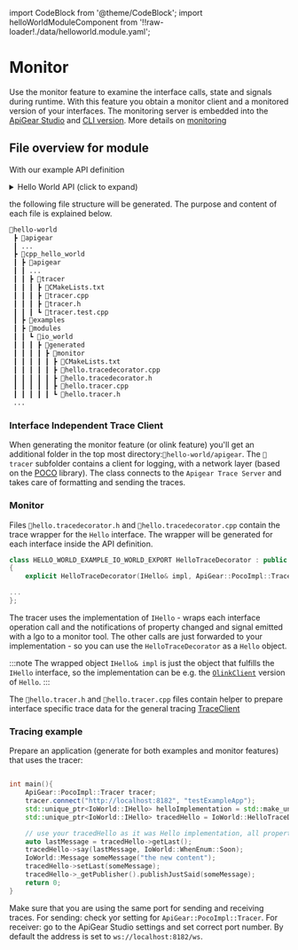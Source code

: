 ﻿---
sidebar_position: 4
---

import CodeBlock from '@theme/CodeBlock';
import helloWorldModuleComponent from '!!raw-loader!./data/helloworld.module.yaml';

# Monitor

Use the monitor feature to examine the interface calls, state and signals during runtime. With this feature you obtain a monitor client and a monitored version of your interfaces. The monitoring server is embedded into the [ApiGear Studio](https://docs.apigear.io/docs/category/desktop-studio) and [CLI version](https://docs.apigear.io/docs/category/command-line).
More details on [monitoring](https://docs.apigear.io/docs/advanced/monitor/intro)

## File overview for module

With our example API definition

<details><summary>Hello World API (click to expand)</summary>
<CodeBlock language="yaml" showLineNumbers>{helloWorldModuleComponent}</CodeBlock>
</details>

the following file structure will be generated. The purpose and content of each file is explained below.

```bash {7,18}
📂hello-world
 ┣ 📂apigear
 ┃ ...
 ┣ 📂cpp_hello_world
 ┃ ┣ 📂apigear
 ┃ ┃ ...
 ┃ ┃ ┣ 📂tracer
 ┃ ┃ ┃ ┣ 📜CMakeLists.txt
 ┃ ┃ ┃ ┣ 📜tracer.cpp
 ┃ ┃ ┃ ┣ 📜tracer.h
 ┃ ┃ ┃ ┗ 📜tracer.test.cpp
 ┃ ┣ 📂examples
 ┃ ┣ 📂modules
 ┃ ┃ ┗ 📂io_world
 ┃ ┃ ┃ ┣ 📂generated
 ┃ ┃ ┃ ┃ ┣ 📂monitor
 ┃ ┃ ┃ ┃ ┃ ┣ 📜CMakeLists.txt
 ┃ ┃ ┃ ┃ ┃ ┣ 📜hello.tracedecorator.cpp
 ┃ ┃ ┃ ┃ ┃ ┣ 📜hello.tracedecorator.h
 ┃ ┃ ┃ ┃ ┃ ┣ 📜hello.tracer.cpp
 ┃ ┃ ┃ ┃ ┃ ┗ 📜hello.tracer.h
 ...
```

### Interface Independent Trace Client

When generating the monitor feature (or olink feature) you'll get an additional folder in the top most directory:`📂hello-world/apigear`. The `📂tracer` subfolder contains a client for logging, with a network layer (based on the [POCO](https://docs.pocoproject.org/current/Poco.Net.html) library).
The class connects to the `Apigear Trace Server` and takes care of formatting and sending the traces.

### Monitor

Files `📜hello.tracedecorator.h` and `📜hello.tracedecorator.cpp` contain the trace wrapper for the `Hello` interface. The wrapper will be generated for each interface inside the API definition.

```cpp
class HELLO_WORLD_EXAMPLE_IO_WORLD_EXPORT HelloTraceDecorator : public IHello, public IHelloSubscriber
{
    explicit HelloTraceDecorator(IHello& impl, ApiGear::PocoImpl::Tracer& tracer)

...
};
```

The tracer uses the implementation of `IHello` - wraps each interface operation call and the notifications of property changed and signal emitted with a lgo to a monitor tool.
The other calls are just forwarded to your implementation - so you can use the `HelloTraceDecorator` as a `Hello` object.

:::note
The wrapped object `IHello& impl` is just the object that fulfills the `IHello` interface, so the implementation can be e.g. the [`OlinkClient`](olink.md) version of `Hello`.
:::

The `📜hello.tracer.h` and `📜hello.tracer.cpp` files contain helper to prepare interface specific trace data for the general tracing [TraceClient](monitor#qt-trace-client)

### Tracing example

Prepare an application (generate for both examples and monitor features) that uses the tracer:

```cpp

int main(){
    ApiGear::PocoImpl::Tracer tracer;
    tracer.connect("http://localhost:8182", "testExampleApp");
    std::unique_ptr<IoWorld::IHello> helloImplementation = std::make_unique<IoWorld::Hello>();
    std::unique_ptr<IoWorld::IHello> tracedHello = IoWorld::HelloTraceDecorator::connect(*helloImplementation, tracer);

    // use your tracedHello as it was Hello implementation, all property changes, and signals and method execution and function calls will be traced.
    auto lastMessage = tracedHello->getLast();
    tracedHello->say(lastMessage, IoWorld::WhenEnum::Soon);
    IoWorld::Message someMessage("the new content");
    tracedHello->setLast(someMessage);
    tracedHello->_getPublisher().publishJustSaid(someMessage);
    return 0;
}
```

Make sure that you are using the same port for sending and receiving traces.
For sending: check yor setting for `ApiGear::PocoImpl::Tracer`.
For receiver: go to the ApiGear Studio settings and set correct port number.
By default the address is set to `ws://localhost:8182/ws`.
